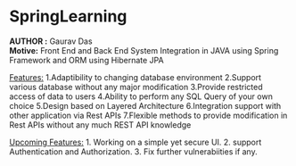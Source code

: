 # SpringLearning
<b>AUTHOR :</b> Gaurav Das<br/>
<b>Motive:</b> Front End and Back End System Integration in JAVA using Spring Framework and ORM using Hibernate JPA<br/>

<ins>Features:</ins>
 1.Adaptibility to changing database environment
 2.Support various database without any major modification
 3.Provide restricted access of data to users
 4.Ability to perform any SQL Query of your own choice
 5.Design based on Layered Architecture
 6.Integration support with other application via Rest APIs
 7.Flexible methods to provide modification in Rest APIs without any much REST API knowledge

<ins>
Upcoming Features:</ins>
 1. Working on a simple yet secure UI.
 2. support Authentication and Authorization.
 3. Fix further vulnerabiities if any.
